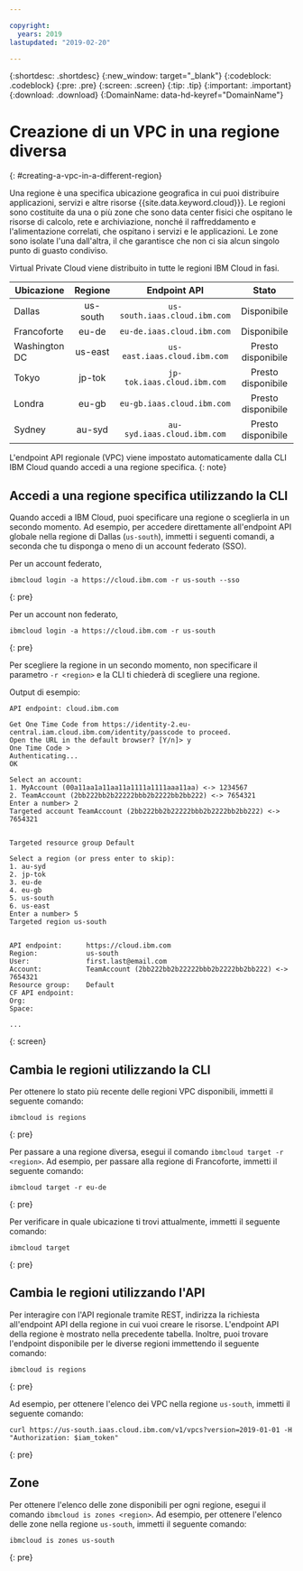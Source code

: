 ```yaml
---

copyright:
  years: 2019
lastupdated: "2019-02-20"

---
```


{:shortdesc: .shortdesc}
{:new_window: target="_blank"}
{:codeblock: .codeblock}
{:pre: .pre}
{:screen: .screen}
{:tip: .tip}
{:important: .important}
{:download: .download}
{:DomainName: data-hd-keyref="DomainName"}

# Creazione di un VPC in una regione diversa
{: #creating-a-vpc-in-a-different-region}

Una regione è una specifica ubicazione geografica in cui puoi distribuire applicazioni, servizi e altre risorse {{site.data.keyword.cloud}}}. Le regioni sono costituite da una o più zone che sono data center fisici che ospitano le risorse di calcolo, rete e archiviazione, nonché il raffreddamento e l'alimentazione correlati, che ospitano i servizi e le applicazioni. Le zone sono isolate l'una dall'altra, il che garantisce che non ci sia alcun singolo punto di guasto condiviso.

Virtual Private Cloud viene distribuito in tutte le regioni IBM Cloud in fasi.

|   Ubicazione     | Regione | Endpoint API | Stato |
| ------- | :------: | :------: |:------: |
| Dallas | us-south | `us-south.iaas.cloud.ibm.com`| Disponibile |
| Francoforte | eu-de | `eu-de.iaas.cloud.ibm.com`| Disponibile |
| Washington DC | us-east | `us-east.iaas.cloud.ibm.com`| Presto disponibile |
| Tokyo | jp-tok | `jp-tok.iaas.cloud.ibm.com`| Presto disponibile |
| Londra | eu-gb | `eu-gb.iaas.cloud.ibm.com`| Presto disponibile |
| Sydney | au-syd | `au-syd.iaas.cloud.ibm.com`| Presto disponibile |

L'endpoint API regionale (VPC) viene impostato automaticamente dalla CLI IBM Cloud quando accedi a una regione specifica.
{: note}

## Accedi a una regione specifica utilizzando la CLI

Quando accedi a IBM Cloud, puoi specificare una regione o sceglierla in un secondo momento. Ad esempio, per accedere direttamente all'endpoint API globale nella regione di Dallas (`us-south`), immetti i seguenti comandi, a seconda che tu disponga o meno di un account federato (SSO).

Per un account federato,

```
ibmcloud login -a https://cloud.ibm.com -r us-south --sso
```
{: pre}

Per un account non federato,

```
ibmcloud login -a https://cloud.ibm.com -r us-south
```
{: pre}

Per scegliere la regione in un secondo momento, non specificare il parametro `-r <region>` e la CLI ti chiederà di scegliere una regione.

Output di esempio:

```
API endpoint: cloud.ibm.com

Get One Time Code from https://identity-2.eu-central.iam.cloud.ibm.com/identity/passcode to proceed.
Open the URL in the default browser? [Y/n]> y
One Time Code >
Authenticating...
OK

Select an account:
1. MyAccount (00a11aa1a11aa11a1111a1111aaa11aa) <-> 1234567
2. TeamAccount (2bb222bb2b22222bbb2b2222bb2bb222) <-> 7654321
Enter a number> 2
Targeted account TeamAccount (2bb222bb2b22222bbb2b2222bb2bb222) <-> 7654321


Targeted resource group Default

Select a region (or press enter to skip):
1. au-syd
2. jp-tok
3. eu-de
4. eu-gb
5. us-south
6. us-east
Enter a number> 5
Targeted region us-south


API endpoint:      https://cloud.ibm.com   
Region:            us-south   
User:              first.last@email.com   
Account:           TeamAccount (2bb222bb2b22222bbb2b2222bb2bb222) <-> 7654321  
Resource group:    Default   
CF API endpoint:      
Org:                  
Space:                

...
```
{: screen}

## Cambia le regioni utilizzando la CLI

Per ottenere lo stato più recente delle regioni VPC disponibili, immetti il seguente comando:

```
ibmcloud is regions
```
{: pre}

Per passare a una regione diversa, esegui il comando `ibmcloud target -r <region>`. Ad esempio, per passare alla regione di Francoforte, immetti il seguente comando:

```
ibmcloud target -r eu-de
```
{: pre}

Per verificare in quale ubicazione ti trovi attualmente, immetti il seguente comando:

```
ibmcloud target
```
{: pre}

## Cambia le regioni utilizzando l'API  

Per interagire con l'API regionale tramite REST, indirizza la richiesta all'endpoint API della regione in cui vuoi creare le risorse. L'endpoint API della regione è mostrato nella precedente tabella. Inoltre, puoi trovare l'endpoint disponibile per le diverse regioni immettendo il seguente comando:

```
ibmcloud is regions
```
{: pre}


Ad esempio, per ottenere l'elenco dei VPC nella regione `us-south`, immetti il seguente comando:

```
curl https://us-south.iaas.cloud.ibm.com/v1/vpcs?version=2019-01-01 -H "Authorization: $iam_token"
```
{: pre}


## Zone

Per ottenere l'elenco delle zone disponibili per ogni regione, esegui il comando `ibmcloud is zones <region>`. Ad esempio, per ottenere l'elenco delle zone nella regione `us-south`, immetti il seguente comando:

```
ibmcloud is zones us-south
```
{: pre}

